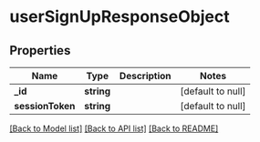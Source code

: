 # userSignUpResponseObject

## Properties
Name | Type | Description | Notes
------------ | ------------- | ------------- | -------------
**_id** | **string** |  | [default to null]
**sessionToken** | **string** |  | [default to null]

[[Back to Model list]](../README.md#documentation-for-models) [[Back to API list]](../README.md#documentation-for-api-endpoints) [[Back to README]](../README.md)


